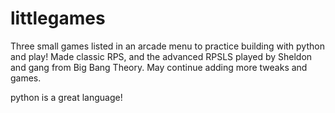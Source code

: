 # littlegames
Three small games listed in an arcade menu to practice building with python and play! Made classic RPS, and the advanced RPSLS played by Sheldon and gang from Big Bang Theory. May continue adding more tweaks and games.

python is a great language!
